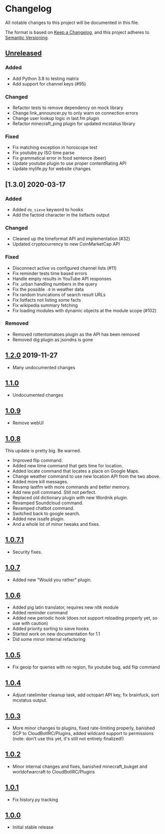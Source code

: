 # Changelog
All notable changes to this project will be documented in this file.

The format is based on [Keep a Changelog](https://keepachangelog.com/en/1.0.0/),
and this project adheres to [Semantic Versioning](https://semver.org/spec/v2.0.0.html).

## [Unreleased]
### Added
- Add Python 3.8 to testing matrix
- Add support for channel keys (#95)
### Changed
- Refactor tests to remove dependency on mock library
- Change link_announcer.py to only warn on connection errors
- Change user lookup logic in last.fm plugin
- Refactor minecraft_ping plugin for updated mcstatus library
### Fixed
- Fix matching exception in horoscope test
- Fix youtube.py ISO time parse
- Fix grammatical error in food sentence (beer)
- Update youtube plugin to use proper contentRating API
- Update mylife.py for website changes

## [1.3.0] 2020-03-17
### Added
- Added `do_sieve` keyword to hooks
- Add the factoid character in the listfacts output
### Changed
- Cleaned up the timeformat API and implementation (#32)
- Updated cryptocurrency to new CoinMarketCap API
### Fixed
- Disconnect active vs configured channel lists (#11)
- Fix reminder tests time based errors
- Handle empty results in YouTube API responses
- Fix .urban handling numbers in the query
- Fix the possible `-0` in weather data
- Fix random truncations of search result URLs
- Fix listfacts not listing some facts
- Fix wikipedia summary fetching
- Fix loading modules with dynamic objects at the module scope (#102)
### Removed
- Removed rottentomatoes plugin as the API has been removed
- Removed dig plugin as jsondns is gone

## [1.2.0] 2019-11-27
- Many undocumented changes

## [1.1.0]
- Undocumented changes

## [1.0.9]
- Remove webUI

## [1.0.8]
This update is pretty big. Be warned.
- Improved flip command.
- Added new time command that gets time for location.
- Added locate command that locates a place on Google Maps.
- Change weather command to use new location API from the two above.
- Added more kill messages.
- Revamp lastfm with more commands and better memory.
- Add new poll command. Still not perfect.
- Replaced old dictionary plugin with new Wordnik plugin.
- Revamped Soundcloud command.
- Revamped chatbot command.
- Switched back to google search.
- Added new issafe plugin.
- And a whole lot of minor tweaks and fixes.

## [1.0.7.1]
- Security fixes.

## [1.0.7]
- Added new "Would you rather" plugin.

## [1.0.6]
- Added pig latin translator, requires new *nltk* module
- Added reminder command
- Added new periodic hook (does not support reloading properly yet, so use with caution)
- Added priority sorting to sieve hooks
- Started work on new documentation for 1.1
- Did some minor internal refactoring

## [1.0.5]
- Fix geoip for queries with no region, fix youtube bug, add flip command

## [1.0.4]
- Adjust ratelimiter cleanup task, add octopart API key, fix brainfuck, sort mcstatus output.

## [1.0.3]
- More minor changes to plugins, fixed rate-limiting properly, banished SCP to CloudBotIRC/Plugins, added wildcard support to permissions (note: don't use this yet, it's still not entirely finalized!)

## [1.0.2]
- Minor internal changes and fixes, banished minecraft_bukget and worldofwarcraft to CloudBotIRC/Plugins

## [1.0.1]
- Fix history.py tracking

## [1.0.0]
- Initial stable release

[Unreleased]: https://github.com/TotallyNotRobots/CloudBot/compare/v1.3.0...HEAD
[1.2.0]: https://github.com/TotallyNotRobots/CloudBot/compare/v1.2.0...v1.3.0
[1.2.0]: https://github.com/TotallyNotRobots/CloudBot/compare/1.1.0...v1.2.0
[1.1.0]: https://github.com/TotallyNotRobots/CloudBot/compare/1.0.9...1.1.0
[1.0.9]: https://github.com/TotallyNotRobots/CloudBot/compare/1.0.8...1.0.9
[1.0.8]: https://github.com/TotallyNotRobots/CloudBot/compare/1.0.7.1...1.0.8
[1.0.7.1]: https://github.com/TotallyNotRobots/CloudBot/compare/1.0.7...1.0.7.1
[1.0.7]: https://github.com/TotallyNotRobots/CloudBot/compare/1.0.6...1.0.7
[1.0.6]: https://github.com/TotallyNotRobots/CloudBot/compare/1.0.5...1.0.6
[1.0.5]: https://github.com/TotallyNotRobots/CloudBot/compare/1.0.4...1.0.5
[1.0.4]: https://github.com/TotallyNotRobots/CloudBot/compare/1.0.3...1.0.4
[1.0.3]: https://github.com/TotallyNotRobots/CloudBot/compare/1.0.2...1.0.3
[1.0.2]: https://github.com/TotallyNotRobots/CloudBot/compare/1.0.1...1.0.2
[1.0.1]: https://github.com/TotallyNotRobots/CloudBot/compare/1.0.0...1.0.1
[1.0.0]: https://github.com/TotallyNotRobots/CloudBot/releases/tag/1.0.0
